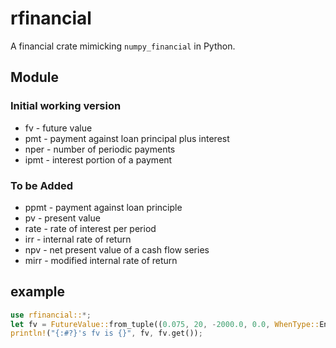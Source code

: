 # rfinancial

A financial crate mimicking `numpy_financial` in Python.

## Module

### Initial working version

* fv - future value
* pmt - payment against loan principal plus interest
* nper - number of periodic payments
* ipmt - interest portion of a payment

### To be Added

* ppmt - payment against loan principle
* pv - present value
* rate - rate of interest per period
* irr - internal rate of return
* npv - net present value of a cash flow series
* mirr - modified internal rate of return

## example

```rust
use rfinancial::*;
let fv = FutureValue::from_tuple((0.075, 20, -2000.0, 0.0, WhenType::End));
println!("{:#?}'s fv is {}", fv, fv.get());
```
